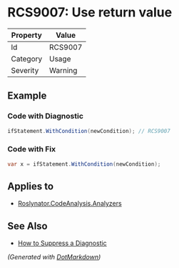 # RCS9007: Use return value

| Property | Value   |
| -------- | ------- |
| Id       | RCS9007 |
| Category | Usage   |
| Severity | Warning |

## Example

### Code with Diagnostic

```csharp
ifStatement.WithCondition(newCondition); // RCS9007
```

### Code with Fix

```csharp
var x = ifStatement.WithCondition(newCondition);
```

## Applies to

* [Roslynator.CodeAnalysis.Analyzers](https://www.nuget.org/packages/Roslynator.CodeAnalysis.Analyzers)

## See Also

* [How to Suppress a Diagnostic](../HowToConfigureAnalyzers.md#how-to-suppress-a-diagnostic)


*\(Generated with [DotMarkdown](http://github.com/JosefPihrt/DotMarkdown)\)*